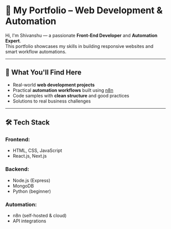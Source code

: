 # 💼 My Portfolio – Web Development & Automation

Hi, I'm Shivanshu — a passionate **Front-End Developer** and **Automation Expert**.  
This portfolio showcases my skills in building responsive websites and smart workflow automations.

---

## 🚀 What You'll Find Here

- Real-world **web development projects**
- Practical **automation workflows** built using [n8n](https://n8n.io)
- Code samples with **clean structure** and good practices
- Solutions to real business challenges

---

## 🛠️ Tech Stack

### Frontend:
- HTML, CSS, JavaScript
- React.js, Next.js

### Backend:
- Node.js (Express)
- MongoDB
- Python (beginner)

### Automation:
- n8n (self-hosted & cloud)
- API integrations

